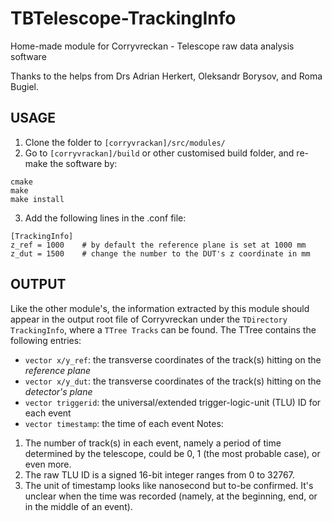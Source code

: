 # TBTelescope-TrackingInfo
Home-made module for Corryvreckan - Telescope raw data analysis software

Thanks to the helps from Drs Adrian Herkert, Oleksandr Borysov, and Roma Bugiel.

## USAGE

1. Clone the folder to `[corryvrackan]/src/modules/`
2. Go to `[corryvrackan]/build` or other customised build folder, and re-make the software by:
```
cmake
make
make install
```
3. Add the following lines in the .conf file:
```
[TrackingInfo]
z_ref = 1000    # by default the reference plane is set at 1000 mm
z_dut = 1500    # change the number to the DUT's z coordinate in mm
```

## OUTPUT
Like the other module's, the information extracted by this module should appear in the output root file of Corryvreckan under the `TDirectory TrackingInfo`, where a `TTree Tracks` can be found. The TTree contains the following entries:
- `vector x/y_ref`: the transverse coordinates of the track(s) hitting on the *reference plane*
- `vector x/y_dut`: the transverse coordinates of the track(s) hitting on the *detector's plane*
- `vector triggerid`: the universal/extended trigger-logic-unit (TLU) ID for each event
- `vector timestamp`: the time of each event
Notes:
1. The number of track(s) in each event, namely a period of time determined by the telescope, could be 0, 1 (the most probable case), or even more.
2. The raw TLU ID is a signed 16-bit integer ranges from 0 to 32767.
3. The unit of timestamp looks like nanosecond but to-be confirmed. It's unclear when the time was recorded (namely, at the beginning, end, or in the middle of an event).
